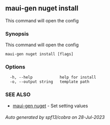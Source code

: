 ## maui-gen nuget install

This command will open the config

### Synopsis

This command will open the config

```
maui-gen nuget install [flags]
```

### Options

```
  -h, --help            help for install
  -o, --output string   template path
```

### SEE ALSO

* [maui-gen nuget](maui-gen_nuget.md)	 - Set setting values

###### Auto generated by spf13/cobra on 28-Jul-2023
